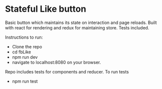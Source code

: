 # Stateful Like button

Basic button which maintains its state on interaction and page reloads. Built with react for rendering and redux for maintaining store. Tests included.

Instructions to run:
  - Clone the repo
  - cd fbLike
  - npm run dev
  - navigate to localhost:8080 on your browser.

Repo includes tests for components and reducer. To run tests
  - npm run test
